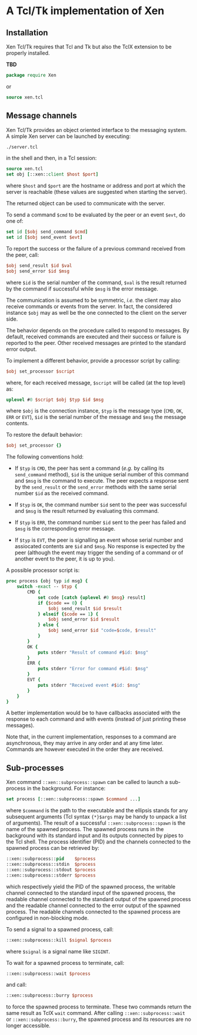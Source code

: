 # A Tcl/Tk implementation of Xen



## Installation

Xen Tcl/Tk requires that Tcl and Tk but also the TclX extension to be properly
installed.

**TBD**

```.tcl
package require Xen
```

or

```.tcl
source xen.tcl
```


## Message channels

Xen Tcl/Tk provides an object oriented interface to the messaging system.
A simple Xen server can be launched by executing:

```.sh
./server.tcl
```

in the shell and then, in a Tcl session:

```.tcl
source xen.tcl
set obj [::xen::client $host $port]
```

where `$host` and `$port` are the hostname or address and port at which the
server is reachable (these values are suggested when starting the server).

The returned object can be used to communicate with the server.

To send a command `$cmd` to be evaluated by the peer or an event `$evt`, do one
of:

```.tcl
set id [$obj send_command $cmd]
set id [$obj send_event $evt]
```

To report the success or the failure of a previous command received from
the peer, call:

```.tcl
$obj send_result $id $val
$obj send_error $id $msg
```

where `$id` is the serial number of the command, `$val` is the result
returned by the command if successful while `$msg` is the error message.

The communication is assumed to be symmetric, *i.e.* the client may also
receive commands or events from the server.  In fact, the considered instance
`$obj` may as well be the one connected to the client on the server side.

The behavior depends on the procedure called to respond to messages.  By
default, received commands are executed and their success or failure is
reported to the peer.  Other received messages are printed to the standard
error output.

To implement a different behavior, provide a processor script by calling:

```.tcl
$obj set_processor $script
```

where, for each received message, `$script` will be called (at the top level)
as:

```.tcl
uplevel #0 $script $obj $typ $id $msg
```

where `$obj` is the connection instance, `$typ` is the message type (`CMD`,
`OK`, `ERR` or `EVT`), `$id` is the serial number of the message and `$msg` the
message contents.

To restore the default behavior:

```.tcl
$obj set_processor {}
```

The following conventions hold:

- If `$typ` is `CMD`, the peer has sent a command (*e.g.* by calling its
  `send_command` method), `$id` is the unique serial number of this command and
  `$msg` is the command to execute.  The peer expects a response sent by the
  `send_result` or the `send_error` methods with the same serial number `$id`
  as the received command.

- If `$typ` is `OK`, the command number `$id` sent to the peer was successful
  and `$msg` is the result returned by evaluating this command.

- If `$typ` is `ERR`, the command number `$id` sent to the peer has failed
  and `$msg` is the corresponding error message.

- If `$typ` is `EVT`, the peer is signalling an event whose serial number and
  assiocated contents are `$id` and `$msg`.  No response is expected by the
  peer (although the event may trigger the sending of a command or of another
  event to the peer, it is up to you).

A possible processor script is:

```.tcl
proc process {obj typ id msg} {
    switch -exact -- $typ {
        CMD {
            set code [catch {uplevel #0 $msg} result]
            if {$code == 0} {
                $obj send_result $id $result
            } elseif {$code == 1} {
                $obj send_error $id $result
            } else {
                $obj send_error $id "code=$code, $result"
            }
        }
        OK {
            puts stderr "Result of command #$id: $msg"
        }
        ERR {
            puts stderr "Error for command #$id: $msg"
        }
        EVT {
            puts stderr "Received event #$id: $msg"
        }
    }
}
```

A better implementation would be to have callbacks associated with the response
to each command and with events (instead of just printing these messages).

Note that, in the current implementation, responses to a command are
asynchronous, they may arrive in any order and at any time later.
Commands are however executed in the order they are received.


## Sub-processes

Xen command `::xen::subprocess::spawn` can be called to launch a sub-process in
the background.  For instance:

```.tcl
set process [::xen::subprocess::spawn $command ...]
```

where `$command` is the path to the executable and the ellipsis stands for any
subsequent arguments (Tcl syntax `{*}$args` may be handy to unpack a list of
arguments).  The result of a successful `::xen::subprocess::spawn` is the name
of the spawned process.  The spawned process runs in the background with its
standard input and its outputs connected by pipes to the Tcl shell.  The
process identifier (PID) and the channels connected to the spawned process can
be retrieved by:

```.tcl
::xen::subprocess::pid    $process
::xen::subprocess::stdin  $process
::xen::subprocess::stdout $process
::xen::subprocess::stderr $process
```

which respectively yield the PID of the spawned process, the writable channel
connected to the standard input of the spawned process, the readable channel
connected to the standard output of the spawned process and the readable
channel connected to the error output of the spawned process.  The readable
channels connected to the spawned process are configured in non-blocking mode.

To send a signal to a spawned process, call:

```.tcl
::xen::subprocess::kill $signal $process
```

where `$signal` is a signal name like `SIGINT`.

To wait for a spawned process to terminate, call:

```.tcl
::xen::subprocess::wait $process
```

and call:

```.tcl
::xen::subprocess::burry $process
```

to force the spawned process to terminate.  These two commands return the same
result as TclX `wait` command.  After calling `::xen::subprocess::wait` or
`::xen::subprocess::burry`, the spawned process and its resources are no longer
accessible.

